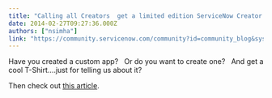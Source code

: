 ```yaml
---
title: "Calling all Creators  get a limited edition ServiceNow Creator TShirt"
date: 2014-02-27T09:27:36.000Z
authors: ["nsimha"]
link: "https://community.servicenow.com/community?id=community_blog&sys_id=139ceee1dbd0dbc01dcaf3231f961957"
---
```

<p>Have you created a custom app?   Or do you want to create one?   And get a cool T-Shirt….just for telling us about it? </p><p></p><p>Then check out <a title="" _jive_internal="true" href="/community?id=community_article&sys_id=c27c62e1dbd0dbc01dcaf3231f9619d3">this article</a>. </p>